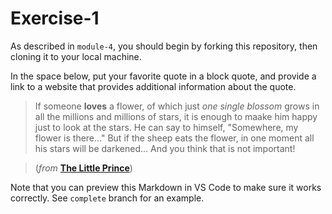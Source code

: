 # Exercise-1
As described in `module-4`, you should begin by forking this repository, then cloning it to your local machine.

In the space below, put your favorite quote in a block quote, and provide a link to a website that provides additional information about the quote.

>If someone **loves** a flower, of which just _one single blossom_ grows in all the millions and millions of stars, it is enough to maake him happy just to
>look at the stars. He can say to himself, "Somewhere, my flower is there..." But if the sheep eats the flower, in one moment all his stars will be darkened...
>And you think that is not important!

>(_from_ [**The Little Prince**](https://en.wikipedia.org/wiki/The_Little_Prince))


Note that you can preview this Markdown in VS Code to make sure it works correctly. See `complete` branch for an example.
